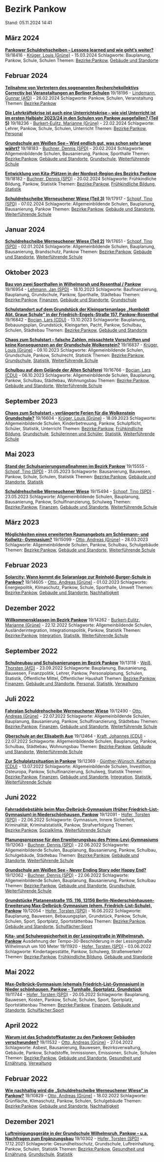 # Bezirk Pankow

Stand: 05.11.2024 14:41

## März 2024
**[Pankower Schuldrehscheiben – Lessons learned und wie gehtʹs weiter?](https://pardok.parlament-berlin.de/starweb/adis/citat/VT/19/SchrAnfr/S19-18416.pdf)**
19/18416 - [Krüger, Louis (Grüne)](autor_krueger_louis_gruene.md) - 15.03.2024
Schlagworte: Bauplanung, Pankow, Schule, Schulen
Themen: [Bezirke:Pankow](thema_bezirke_pankow.md), [Gebäude und Standorte](thema_gebaeude_und_standorte.md)

## Februar 2024
**[Teilnahme von Vertretern des sogenannten Recherchekollektivs Correctiv bei Veranstaltungen an Berliner Schulen](https://pardok.parlament-berlin.de/starweb/adis/citat/VT/19/SchrAnfr/S19-18196.pdf)**
19/18196 - [Lindemann, Gunnar (AfD)](autor_lindemann_gunnar_afd.md) - 26.02.2024
Schlagworte: Pankow, Schulen, Veranstaltung
Themen: [Bezirke:Pankow](thema_bezirke_pankow.md)

**[Die Lehrkräftekrise ist auch eine Unterrichtskrise – wie viel Unterricht ist im ersten Halbjahr 2023/24 in den Schulen von Pankow ausgefallen? (Teil 5)](https://pardok.parlament-berlin.de/starweb/adis/citat/VT/19/SchrAnfr/S19-18236.pdf)**
19/18236 - [Burkert-Eulitz, Marianne (Grüne)](autor_burkert-eulitz_marianne_gruene.md) - 22.02.2024
Schlagworte: Lehrer, Pankow, Schule, Schulen, Unterricht
Themen: [Bezirke:Pankow](thema_bezirke_pankow.md), [Personal](thema_personal.md)

**[Grundschule am Weißen See – Wird endlich gut, was schon sehr lange währt?](https://pardok.parlament-berlin.de/starweb/adis/citat/VT/19/SchrAnfr/S19-18183.pdf)**
19/18183 - [Buchner, Dennis (SPD)](autor_buchner_dennis_spd.md) - 20.02.2024
Schlagworte: Allgemeinbildende Schulen, Bausanierung, Pankow, Sporthalle
Themen: [Bezirke:Pankow](thema_bezirke_pankow.md), [Gebäude und Standorte](thema_gebaeude_und_standorte.md), [Grundschule](thema_grundschule.md), [Weiterführende Schule](thema_weiterfuehrende_schule.md)

**[Entwicklung von Kita-Plätzen in der Nordost-Region des Bezirks Pankow](https://pardok.parlament-berlin.de/starweb/adis/citat/VT/19/SchrAnfr/S19-18182.pdf)**
19/18182 - [Buchner, Dennis (SPD)](autor_buchner_dennis_spd.md) - 20.02.2024
Schlagworte: Frühkindliche Bildung, Pankow, Statistik
Themen: [Bezirke:Pankow](thema_bezirke_pankow.md), [Frühkindliche Bildung](thema_fruehkindliche_bildung.md), [Statistik](thema_statistik.md)

**[Schuldrehscheibe Werneuchener Wiese (Teil 3)](https://pardok.parlament-berlin.de/starweb/adis/citat/VT/19/SchrAnfr/S19-17917.pdf)**
19/17917 - [Schopf, Tino (SPD)](autor_schopf_tino_spd.md) - 07.02.2024
Schlagworte: Allgemeinbildende Schulen, Bauplanung, Bausanierung, Pankow
Themen: [Bezirke:Pankow](thema_bezirke_pankow.md), [Gebäude und Standorte](thema_gebaeude_und_standorte.md), [Weiterführende Schule](thema_weiterfuehrende_schule.md)

## Januar 2024
**[Schuldrehscheibe Werneuchener Wiese (Teil 2)](https://pardok.parlament-berlin.de/starweb/adis/citat/VT/19/SchrAnfr/S19-17651.pdf)**
19/17651 - [Schopf, Tino (SPD)](autor_schopf_tino_spd.md) - 02.01.2024
Schlagworte: Allgemeinbildende Schulen, Bauplanung, Bausanierung, Brandschutz, Pankow
Themen: [Bezirke:Pankow](thema_bezirke_pankow.md), [Gebäude und Standorte](thema_gebaeude_und_standorte.md), [Weiterführende Schule](thema_weiterfuehrende_schule.md)

## Oktober 2023
**[Bau von zwei Sporthallen in Wilhelmsruh und Rosenthal / Pankow](https://pardok.parlament-berlin.de/starweb/adis/citat/VT/19/SchrAnfr/S19-16954.pdf)**
19/16954 - [Lehmann, Jan (SPD)](autor_lehmann_jan_spd.md) - 18.10.2023
Schlagworte: Baufinanzierung, Bauplanung, Grundschule, Pankow, Sporthalle, Städtebau
Themen: [Bezirke:Pankow](thema_bezirke_pankow.md), [Finanzen](thema_finanzen.md), [Gebäude und Standorte](thema_gebaeude_und_standorte.md), [Grundschule](thema_grundschule.md)

**[Schulstandort auf dem Grundstück der Kleingartenanlage „Humboldt Abt. Graue Schule” in der Friedrich-Engels-Straße 157, Pankow-Rosenthal](https://pardok.parlament-berlin.de/starweb/adis/citat/VT/19/SchrAnfr/S19-16842.pdf)**
19/16842 - [Bocian, Lars (CDU)](autor_bocian_lars_cdu.md) - 13.10.2023
Schlagworte: Bauplanung, Bebauungsplan, Grundstück, Kleingarten, Pacht, Pankow, Schulbau, Schulen, Städtebau
Themen: [Bezirke:Pankow](thema_bezirke_pankow.md), [Gebäude und Standorte](thema_gebaeude_und_standorte.md)

**[Chaos zum Schulstart – falsche Zahlen, missachtete Vorschriften und keine Konsequenzen an der Grundschule Wolkenstein?](https://pardok.parlament-berlin.de/starweb/adis/citat/VT/19/SchrAnfr/S19-16837.pdf)**
19/16837 - [Krüger, Louis (Grüne)](autor_krueger_louis_gruene.md) - 09.10.2023
Schlagworte: Allgemeinbildende Schulen, Grundschule, Pankow, Schulrecht, Statistik
Themen: [Bezirke:Pankow](thema_bezirke_pankow.md), [Grundschule](thema_grundschule.md), [Statistik](thema_statistik.md), [Weiterführende Schule](thema_weiterfuehrende_schule.md)

**[Schulbau auf dem Gelände der Alten Schäferei](https://pardok.parlament-berlin.de/starweb/adis/citat/VT/19/SchrAnfr/S19-16766.pdf)**
19/16766 - [Bocian, Lars (CDU)](autor_bocian_lars_cdu.md) - 06.10.2023
Schlagworte: Allgemeinbildende Schulen, Bauplanung, Pankow, Schulbau, Städtebau, Wohnungsbau
Themen: [Bezirke:Pankow](thema_bezirke_pankow.md), [Gebäude und Standorte](thema_gebaeude_und_standorte.md), [Weiterführende Schule](thema_weiterfuehrende_schule.md)

## September 2023
**[Chaos zum Schulstart – verlängerte Ferien für die Wolkenstein Grundschule?](https://pardok.parlament-berlin.de/starweb/adis/citat/VT/19/SchrAnfr/S19-16604.pdf)**
19/16604 - [Krüger, Louis (Grüne)](autor_krueger_louis_gruene.md) - 18.09.2023
Schlagworte: Allgemeinbildende Schulen, Kinderbetreuung, Pankow, Schulpflicht, Schüler, Statistik, Unterricht
Themen: [Bezirke:Pankow](thema_bezirke_pankow.md), [Frühkindliche Bildung](thema_fruehkindliche_bildung.md), [Grundschule](thema_grundschule.md), [Schülerinnen und Schüler](thema_schuelerinnen_und_schueler.md), [Statistik](thema_statistik.md), [Weiterführende Schule](thema_weiterfuehrende_schule.md)

## Mai 2023
**[Stand der Schulsanierungsmaßnahmen im Bezirk Pankow](https://pardok.parlament-berlin.de/starweb/adis/citat/VT/19/SchrAnfr/S19-15555.pdf)**
19/15555 - [Schopf, Tino (SPD)](autor_schopf_tino_spd.md) - 31.05.2023
Schlagworte: Bausanierung, Bauwesen, Pankow, Schule, Schulen, Statistik
Themen: [Bezirke:Pankow](thema_bezirke_pankow.md), [Gebäude und Standorte](thema_gebaeude_und_standorte.md), [Statistik](thema_statistik.md)

**[Schuldrehscheibe Werneuchener Wiese](https://pardok.parlament-berlin.de/starweb/adis/citat/VT/19/SchrAnfr/S19-15494.pdf)**
19/15494 - [Schopf, Tino (SPD)](autor_schopf_tino_spd.md) - 23.05.2023
Schlagworte: Allgemeinbildende Schulen, Bauplanung, Bausanierung, Pankow, Schulfinanzierung, Schulweg
Themen: [Bezirke:Pankow](thema_bezirke_pankow.md), [Finanzen](thema_finanzen.md), [Gebäude und Standorte](thema_gebaeude_und_standorte.md), [Weiterführende Schule](thema_weiterfuehrende_schule.md)

## März 2023
**[Möglichkeiten eines erweiterten Raumangebots am Schliemann- und Kollwitz- Gymnasium?](https://pardok.parlament-berlin.de/starweb/adis/citat/VT/19/SchrAnfr/S19-15099.pdf)**
19/15099 - [Otto, Andreas (Grüne)](autor_otto_andreas_gruene.md) - 28.03.2023
Schlagworte: Allgemeinbildende Schulen, Pankow, Schulbau, Schulgebäude
Themen: [Bezirke:Pankow](thema_bezirke_pankow.md), [Gebäude und Standorte](thema_gebaeude_und_standorte.md), [Weiterführende Schule](thema_weiterfuehrende_schule.md)

## Februar 2023
**[Solarcity: Wann kommt die Solaranlage zur Reinhold-Burger-Schule in Pankow?](https://pardok.parlament-berlin.de/starweb/adis/citat/VT/19/SchrAnfr/S19-14605.pdf)**
19/14605 - [Otto, Andreas (Grüne)](autor_otto_andreas_gruene.md) - 01.02.2023
Schlagworte: Energiepolitik, Klimaschutz, Pankow, Schule, Sporthalle, Umwelt
Themen: [Bezirke:Pankow](thema_bezirke_pankow.md), [Gebäude und Standorte](thema_gebaeude_und_standorte.md), [Nachhaltigkeit](thema_nachhaltigkeit.md)

## Dezember 2022
**[Willkommensklassen im Bezirk Pankow](https://pardok.parlament-berlin.de/starweb/adis/citat/VT/19/SchrAnfr/S19-14262.pdf)**
19/14262 - [Burkert-Eulitz, Marianne (Grüne)](autor_burkert-eulitz_marianne_gruene.md) - 22.12.2022
Schlagworte: Allgemeinbildende Schulen, Ausländerintegration, Integrationspolitik, Pankow, Statistik
Themen: [Bezirke:Pankow](thema_bezirke_pankow.md), [Integration](thema_integration.md), [Statistik](thema_statistik.md), [Weiterführende Schule](thema_weiterfuehrende_schule.md)

## September 2022
**[Schulneubau und Schulsanierungen im Bezirk Pankow](https://pardok.parlament-berlin.de/starweb/adis/citat/VT/19/SchrAnfr/S19-13118.pdf)**
19/13118 - [Weiß, Thorsten (AfD)](autor_weiss_thorsten_afd.md) - 23.09.2022
Schlagworte: Bauplanung, Bausanierung, Bauwesen, Finanzpolitik, Lehrer, Pankow, Personalplanung, Schulen, Statistik, Öffentliche Mittel, Öffentlicher Haushalt
Themen: [Bezirke:Pankow](thema_bezirke_pankow.md), [Finanzen](thema_finanzen.md), [Gebäude und Standorte](thema_gebaeude_und_standorte.md), [Personal](thema_personal.md), [Statistik](thema_statistik.md), [Verwaltung](thema_verwaltung.md)

## Juli 2022
**[Fahrplan Schuldrehscheibe Werneuchener Wiese](https://pardok.parlament-berlin.de/starweb/adis/citat/VT/19/SchrAnfr/S19-12490.pdf)**
19/12490 - [Otto, Andreas (Grüne)](autor_otto_andreas_gruene.md) - 22.07.2022
Schlagworte: Allgemeinbildende Schulen, Bauplanung, Bausanierung, Pankow, Schulfinanzierung, Städtebau
Themen: [Bezirke:Pankow](thema_bezirke_pankow.md), [Finanzen](thema_finanzen.md), [Gebäude und Standorte](thema_gebaeude_und_standorte.md), [Weiterführende Schule](thema_weiterfuehrende_schule.md)

**[Oberschule an der Elisabeth Aue](https://pardok.parlament-berlin.de/starweb/adis/citat/VT/19/SchrAnfr/S19-12464.pdf)**
19/12464 - [Kraft, Johannes (CDU)](autor_kraft_johannes_cdu.md) - 22.07.2022
Schlagworte: Allgemeinbildende Schulen, Bauplanung, Pankow, Schulbau, Städtebau, Wohnungsbau
Themen: [Bezirke:Pankow](thema_bezirke_pankow.md), [Gebäude und Standorte](thema_gebaeude_und_standorte.md), [Weiterführende Schule](thema_weiterfuehrende_schule.md)

**[Zur Schulplatzsituation in Pankow](https://pardok.parlament-berlin.de/starweb/adis/citat/VT/19/SchrAnfr/S19-12369.pdf)**
19/12369 - [Günther-Wünsch, Katharina (CDU)](autor_guenther-wuensch_katharina_cdu.md) - 13.07.2022
Schlagworte: Allgemeinbildende Schulen, Investition, Osteuropa, Pankow, Schulfinanzierung, Schulweg, Statistik
Themen: [Bezirke:Pankow](thema_bezirke_pankow.md), [Finanzen](thema_finanzen.md), [Gebäude und Standorte](thema_gebaeude_und_standorte.md), [Integration](thema_integration.md), [Statistik](thema_statistik.md), [Weiterführende Schule](thema_weiterfuehrende_schule.md)

## Juni 2022
**[Fahrraddiebstähle beim Max-Delbrück-Gymnasium (früher Friedrich-List-Gymnasium) in Niederschönhausen, Pankow](https://pardok.parlament-berlin.de/starweb/adis/citat/VT/19/SchrAnfr/S19-12091.pdf)**
19/12091 - [Hofer, Torsten (SPD)](autor_hofer_torsten_spd.md) - 22.06.2022
Schlagworte: Gymnasium, Innere Sicherheit, Kriminalität, Kriminalstatistik, Pankow, Strafverfolgung
Themen: [Bezirke:Pankow](thema_bezirke_pankow.md), [Sozialklima](thema_sozialklima.md), [Weiterführende Schule](thema_weiterfuehrende_schule.md)

**[Planungsprozesse für den Erweiterungsbau des Primo-Levi-Gymnasiums](https://pardok.parlament-berlin.de/starweb/adis/citat/VT/19/SchrAnfr/S19-12063.pdf)**
19/12063 - [Buchner, Dennis (SPD)](autor_buchner_dennis_spd.md) - 22.06.2022
Schlagworte: Allgemeinbildende Schulen, Bauplanung, Bausanierung, Pankow, Schulbau, Schulgebäude, Städtebau
Themen: [Bezirke:Pankow](thema_bezirke_pankow.md), [Gebäude und Standorte](thema_gebaeude_und_standorte.md), [Weiterführende Schule](thema_weiterfuehrende_schule.md)

**[Grundschule am Weißen See – Never Ending Story oder Happy End?](https://pardok.parlament-berlin.de/starweb/adis/citat/VT/19/SchrAnfr/S19-12062.pdf)**
19/12062 - [Buchner, Dennis (SPD)](autor_buchner_dennis_spd.md) - 22.06.2022
Schlagworte: Allgemeinbildende Schulen, Bauplanung, Bausanierung, Pankow, Schulbau
Themen: [Bezirke:Pankow](thema_bezirke_pankow.md), [Gebäude und Standorte](thema_gebaeude_und_standorte.md), [Grundschule](thema_grundschule.md), [Weiterführende Schule](thema_weiterfuehrende_schule.md)

**[Grundstücke Platanenstraße 115, 116, 13156 Berlin-Niederschönhausen-Erweiterung Max-Delbrück-Gymnasium (ehem. Friedrich-List-Schule), Pankow](https://pardok.parlament-berlin.de/starweb/adis/citat/VT/19/SchrAnfr/S19-12054.pdf)**
19/12054 - [Hofer, Torsten (SPD)](autor_hofer_torsten_spd.md) - 16.06.2022
Schlagworte: Bauplanung, Bauwesen, Bebauungsplan, Grundstück, Pankow, Schule, Schulen, Sport, Sportplatz, Sportstättenbau
Themen: [Bezirke:Pankow](thema_bezirke_pankow.md), [Gebäude und Standorte](thema_gebaeude_und_standorte.md), [Schulfächer:Sport](thema_schulfaecher_sport.md)

**[Kita- und Schulwegsicherheit in der Lessingstraße in Wilhelmsruh, Pankow](https://pardok.parlament-berlin.de/starweb/adis/citat/VT/19/SchrAnfr/S19-11920.pdf)**
Ausdehnung der Tempo-30-Beschilderung in der Lessingstraße Wilhelmsruh um 100 Meter
19/11920 - [Hofer, Torsten (SPD)](autor_hofer_torsten_spd.md) - 03.06.2022
Schlagworte: Kindertagesstätte, Pankow, Schulweg, Straßenverkehr
Themen: [Bezirke:Pankow](thema_bezirke_pankow.md), [Frühkindliche Bildung](thema_fruehkindliche_bildung.md), [Gebäude und Standorte](thema_gebaeude_und_standorte.md)

## Mai 2022
**[Max-Delbrück-Gymnasium (ehemals Friedrich-List-Gymnasium) in Nieder schönhausen, Pankow - Turnhalle, Sportplatz, Grundstück](https://pardok.parlament-berlin.de/starweb/adis/citat/VT/19/SchrAnfr/S19-11744.pdf)**
19/11744 - [Hofer, Torsten (SPD)](autor_hofer_torsten_spd.md) - 20.05.2022
Schlagworte: Bauplanung, Bauwesen, Kosten, Pankow, Schule, Schulen, Sport, Sportplatz, Sportstättenbau
Themen: [Bezirke:Pankow](thema_bezirke_pankow.md), [Finanzen](thema_finanzen.md), [Gebäude und Standorte](thema_gebaeude_und_standorte.md), [Schulfächer:Sport](thema_schulfaecher_sport.md)

## April 2022
**[Warum ist das Schadstoffkataster zu den Pankower Gebäuden verschwunden?](https://pardok.parlament-berlin.de/starweb/adis/citat/VT/19/SchrAnfr/S19-11532.pdf)**
19/11532 - [Otto, Andreas (Grüne)](autor_otto_andreas_gruene.md) - 27.04.2022
Schlagworte: Asbest, Bausanierung, Bauwesen, Bezirksverwaltung, Gebäude, Pankow, Schadstoffe, Immissionen, Emissionen, Schule, Schulen
Themen: [Bezirke:Pankow](thema_bezirke_pankow.md), [Gebäude und Standorte](thema_gebaeude_und_standorte.md), [Gesundheit und Ernährung](thema_gesundheit_und_ernaehrung.md), [Verwaltung](thema_verwaltung.md)

## Februar 2022
**[Wie nachhaltig wird die „Schuldrehscheibe Werneuchener Wiese” in Pankow?](https://pardok.parlament-berlin.de/starweb/adis/citat/VT/19/SchrAnfr/S19-10829.pdf)**
19/10829 - [Otto, Andreas (Grüne)](autor_otto_andreas_gruene.md) - 18.02.2022
Schlagworte: Grünfläche, Klimaschutz, Pankow, Schulen, Schulgebäude
Themen: [Bezirke:Pankow](thema_bezirke_pankow.md), [Gebäude und Standorte](thema_gebaeude_und_standorte.md), [Nachhaltigkeit](thema_nachhaltigkeit.md)

## Dezember 2021
**[Luftreinigungsgeräte in der Grundschule Wilhelmsruh, Pankow – u.a. Nachfragen zum Ergänzungsbau](https://pardok.parlament-berlin.de/starweb/adis/citat/VT/19/SchrAnfr/S19-10302.pdf)**
19/10302 - [Hofer, Torsten (SPD)](autor_hofer_torsten_spd.md) - 17.12.2021
Schlagworte: Gesundheitsschutz, Grundschule, Luftreinhaltung, Pankow, Schulen, Statistik
Themen: [Bezirke:Pankow](thema_bezirke_pankow.md), [Gesundheit und Ernährung](thema_gesundheit_und_ernaehrung.md), [Grundschule](thema_grundschule.md), [Statistik](thema_statistik.md)

